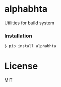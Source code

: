 # alphabhta

Utilities for build system

### Installation

```sh
$ pip install alphabhta
```

# License

MIT
